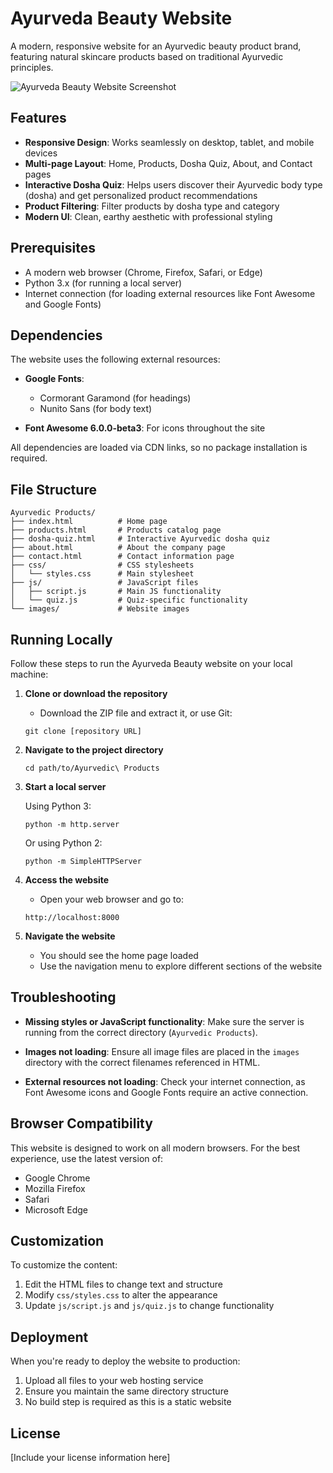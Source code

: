 # Ayurveda Beauty Website

A modern, responsive website for an Ayurvedic beauty product brand, featuring natural skincare products based on traditional Ayurvedic principles.

![Ayurveda Beauty Website Screenshot](images/website-screenshot.jpg)

## Features

- **Responsive Design**: Works seamlessly on desktop, tablet, and mobile devices
- **Multi-page Layout**: Home, Products, Dosha Quiz, About, and Contact pages
- **Interactive Dosha Quiz**: Helps users discover their Ayurvedic body type (dosha) and get personalized product recommendations
- **Product Filtering**: Filter products by dosha type and category
- **Modern UI**: Clean, earthy aesthetic with professional styling

## Prerequisites

- A modern web browser (Chrome, Firefox, Safari, or Edge)
- Python 3.x (for running a local server)
- Internet connection (for loading external resources like Font Awesome and Google Fonts)

## Dependencies

The website uses the following external resources:

- **Google Fonts**: 
  - Cormorant Garamond (for headings)
  - Nunito Sans (for body text)

- **Font Awesome 6.0.0-beta3**: For icons throughout the site

All dependencies are loaded via CDN links, so no package installation is required.

## File Structure

```
Ayurvedic Products/
├── index.html          # Home page
├── products.html       # Products catalog page
├── dosha-quiz.html     # Interactive Ayurvedic dosha quiz
├── about.html          # About the company page
├── contact.html        # Contact information page
├── css/                # CSS stylesheets
│   └── styles.css      # Main stylesheet 
├── js/                 # JavaScript files
│   ├── script.js       # Main JS functionality
│   └── quiz.js         # Quiz-specific functionality 
└── images/             # Website images
```

## Running Locally

Follow these steps to run the Ayurveda Beauty website on your local machine:

1. **Clone or download the repository**
   - Download the ZIP file and extract it, or use Git:
   ```
   git clone [repository URL]
   ```

2. **Navigate to the project directory**
   ```
   cd path/to/Ayurvedic\ Products
   ```

3. **Start a local server**
   
   Using Python 3:
   ```
   python -m http.server
   ```
   
   Or using Python 2:
   ```
   python -m SimpleHTTPServer
   ```

4. **Access the website**
   - Open your web browser and go to:
   ```
   http://localhost:8000
   ```

5. **Navigate the website**
   - You should see the home page loaded
   - Use the navigation menu to explore different sections of the website

## Troubleshooting

- **Missing styles or JavaScript functionality**: Make sure the server is running from the correct directory (`Ayurvedic Products`).
  
- **Images not loading**: Ensure all image files are placed in the `images` directory with the correct filenames referenced in HTML.

- **External resources not loading**: Check your internet connection, as Font Awesome icons and Google Fonts require an active connection.

## Browser Compatibility

This website is designed to work on all modern browsers. For the best experience, use the latest version of:
- Google Chrome
- Mozilla Firefox
- Safari
- Microsoft Edge

## Customization

To customize the content:
1. Edit the HTML files to change text and structure
2. Modify `css/styles.css` to alter the appearance
3. Update `js/script.js` and `js/quiz.js` to change functionality

## Deployment

When you're ready to deploy the website to production:
1. Upload all files to your web hosting service
2. Ensure you maintain the same directory structure
3. No build step is required as this is a static website

## License

[Include your license information here] 